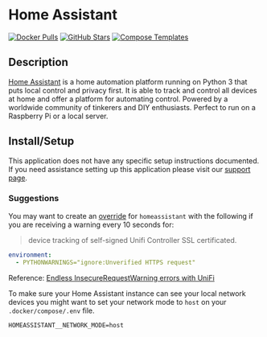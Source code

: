 # Home Assistant

[![Docker Pulls](https://img.shields.io/docker/pulls/homeassistant/home-assistant?style=flat-square&color=607D8B&label=docker%20pulls&logo=docker)](https://hub.docker.com/r/homeassistant/home-assistant)
[![GitHub Stars](https://img.shields.io/github/stars/home-assistant/core?style=flat-square&color=607D8B&label=github%20stars&logo=github)](https://github.com/home-assistant/core)
[![Compose Templates](https://img.shields.io/static/v1?style=flat-square&color=607D8B&label=compose&message=templates)](https://github.com/GhostWriters/DockSTARTer/tree/main/compose/.apps/homeassistant)

## Description

[Home Assistant](https://www.home-assistant.io/) is a home automation platform
running on Python 3 that puts local control and privacy first. It is able to
track and control all devices at home and offer a platform for automating
control. Powered by a worldwide community of tinkerers and DIY enthusiasts.
Perfect to run on a Raspberry Pi or a local server.

## Install/Setup

This application does not have any specific setup instructions documented. If
you need assistance setting up this application please visit our
[support page](https://dockstarter.com/basics/support/).

### Suggestions

You may want to create an
[override](https://dockstarter.com/overrides/introduction/) for `homeassistant`
with the following if you are receiving a warning every 10 seconds for:

> device tracking of self-signed Unifi Controller SSL certificated.

```yml
environment:
  - PYTHONWARNINGS="ignore:Unverified HTTPS request"
```

Reference:
[Endless InsecureRequestWarning errors with UniFi](https://community.home-assistant.io/t/endless-insecurerequestwarning-errors-with-unifi/31831/12)

To make sure your Home Assistant instance can see your local network devices you might want to set your network mode to `host` on your `.docker/compose/.env` file.

```env
HOMEASSISTANT__NETWORK_MODE=host
```
